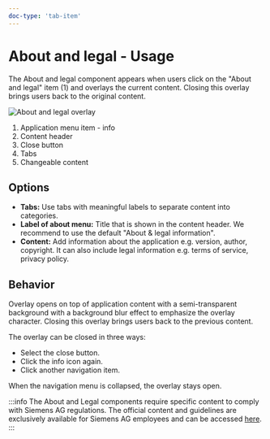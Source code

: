 ```yaml
---
doc-type: 'tab-item'
---
```


# About and legal - Usage

The About and legal component appears when users click on the "About and legal" item (1) and overlays the current content. Closing this overlay brings users back to the original content.

![About and legal overlay](https://www.figma.com/design/wEptRgAezDU1z80Cn3eZ0o/iX-Pattern-Illustrations?type=design&node-id=1029-79866&mode=design&t=Ntzn8IlSOlPey8s5-11)

1. Application menu item - info
2. Content header
3. Close button
4. Tabs
5. Changeable content

## Options

- **Tabs:** Use tabs with meaningful labels to separate content into categories.
- **Label of about menu:** Title that is shown in the content header. We recommend to use the default "About & legal information".
- **Content:** Add information about the application e.g. version, author, copyright. It can also include legal information e.g. terms of service, privacy policy.

## Behavior

Overlay opens on top of application content with a semi-transparent background with a background blur effect to emphasize the overlay character. Closing this overlay brings users back to the previous content.

The overlay can be closed in three ways:

- Select the close button.
- Click the info icon again.
- Click another navigation item.

When the navigation menu is collapsed, the overlay stays open.

:::info
The About and Legal components require specific content to comply with Siemens AG regulations. The official content and guidelines are exclusively available for Siemens AG employees and can be accessed [here](https://code.siemens.com/siemens-ix/ix-brand-theme/apps/documentation/src/pages/about-legal-information.md).
:::